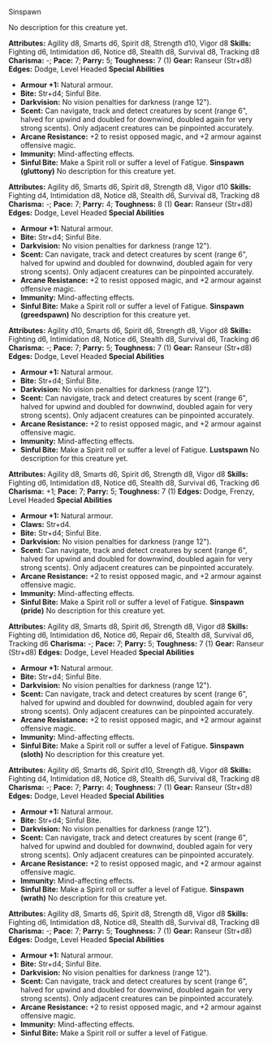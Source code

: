 Sinspawn

No description for this creature yet.

**Attributes:** Agility d8, Smarts d6, Spirit d8, Strength d10, Vigor
d8
**Skills:** Fighting d6, Intimidation d6, Notice d8, Stealth d8,
Survival d8, Tracking d8
**Charisma:** -; **Pace:** 7; **Parry:** 5; **Toughness:** 7 (1)
**Gear:** Ranseur (Str+d8)
**Edges:** Dodge, Level Headed
**Special Abilities**
- **Armour +1:** Natural armour.
- **Bite:** Str+d4; Sinful Bite.
- **Darkvision:** No vision penalties for darkness (range 12").
- **Scent:** Can navigate, track and detect creatures by scent (range
6", halved for upwind and doubled for downwind, doubled again for very
strong scents). Only adjacent creatures can be pinpointed accurately.
- **Arcane Resistance:** +2 to resist opposed magic, and +2 armour
against offensive magic.
- **Immunity:** Mind-affecting effects.
- **Sinful Bite:** Make a Spirit roll or suffer a level of Fatigue.
**Sinspawn (gluttony)**
No description for this creature yet.

**Attributes:** Agility d6, Smarts d6, Spirit d8, Strength d8, Vigor
d10
**Skills:** Fighting d4, Intimidation d8, Notice d8, Stealth d6,
Survival d8, Tracking d8
**Charisma:** -; **Pace:** 7; **Parry:** 4; **Toughness:** 8 (1)
**Gear:** Ranseur (Str+d8)
**Edges:** Dodge, Level Headed
**Special Abilities**
- **Armour +1:** Natural armour.
- **Bite:** Str+d4; Sinful Bite.
- **Darkvision:** No vision penalties for darkness (range 12").
- **Scent:** Can navigate, track and detect creatures by scent (range
6", halved for upwind and doubled for downwind, doubled again for very
strong scents). Only adjacent creatures can be pinpointed accurately.
- **Arcane Resistance:** +2 to resist opposed magic, and +2 armour
against offensive magic.
- **Immunity:** Mind-affecting effects.
- **Sinful Bite:** Make a Spirit roll or suffer a level of Fatigue.
**Sinspawn (greedspawn)**
No description for this creature yet.

**Attributes:** Agility d10, Smarts d6, Spirit d6, Strength d8, Vigor
d8
**Skills:** Fighting d6, Intimidation d8, Notice d6, Stealth d8,
Survival d6, Tracking d6
**Charisma:** -; **Pace:** 7; **Parry:** 5; **Toughness:** 7 (1)
**Gear:** Ranseur (Str+d8)
**Edges:** Dodge, Level Headed
**Special Abilities**
- **Armour +1:** Natural armour.
- **Bite:** Str+d4; Sinful Bite.
- **Darkvision:** No vision penalties for darkness (range 12").
- **Scent:** Can navigate, track and detect creatures by scent (range
6", halved for upwind and doubled for downwind, doubled again for very
strong scents). Only adjacent creatures can be pinpointed accurately.
- **Arcane Resistance:** +2 to resist opposed magic, and +2 armour
against offensive magic.
- **Immunity:** Mind-affecting effects.
- **Sinful Bite:** Make a Spirit roll or suffer a level of Fatigue.
**Lustspawn**
No description for this creature yet.

**Attributes:** Agility d8, Smarts d6, Spirit d6, Strength d8, Vigor d8
**Skills:** Fighting d6, Intimidation d8, Notice d6, Stealth d8,
Survival d6, Tracking d6
**Charisma:** +1; **Pace:** 7; **Parry:** 5; **Toughness:** 7 (1)
**Edges:** Dodge, Frenzy, Level Headed
**Special Abilities**
- **Armour +1:** Natural armour.
- **Claws:** Str+d4.
- **Bite:** Str+d4; Sinful Bite.
- **Darkvision:** No vision penalties for darkness (range 12").
- **Scent:** Can navigate, track and detect creatures by scent (range
6", halved for upwind and doubled for downwind, doubled again for very
strong scents). Only adjacent creatures can be pinpointed accurately.
- **Arcane Resistance:** +2 to resist opposed magic, and +2 armour
against offensive magic.
- **Immunity:** Mind-affecting effects.
- **Sinful Bite:** Make a Spirit roll or suffer a level of Fatigue.
**Sinspawn (pride)**
No description for this creature yet.

**Attributes:** Agility d8, Smarts d8, Spirit d6, Strength d8, Vigor d8
**Skills:** Fighting d6, Intimidation d6, Notice d6, Repair d6, Stealth
d8, Survival d6, Tracking d6
**Charisma:** -; **Pace:** 7; **Parry:** 5; **Toughness:** 7 (1)
**Gear:** Ranseur (Str+d8)
**Edges:** Dodge, Level Headed
**Special Abilities**
- **Armour +1:** Natural armour.
- **Bite:** Str+d4; Sinful Bite.
- **Darkvision:** No vision penalties for darkness (range 12").
- **Scent:** Can navigate, track and detect creatures by scent (range
6", halved for upwind and doubled for downwind, doubled again for very
strong scents). Only adjacent creatures can be pinpointed accurately.
- **Arcane Resistance:** +2 to resist opposed magic, and +2 armour
against offensive magic.
- **Immunity:** Mind-affecting effects.
- **Sinful Bite:** Make a Spirit roll or suffer a level of Fatigue.
**Sinspawn (sloth)**
No description for this creature yet.

**Attributes:** Agility d6, Smarts d6, Spirit d10, Strength d8, Vigor
d8
**Skills:** Fighting d4, Intimidation d8, Notice d8, Stealth d6,
Survival d8, Tracking d8
**Charisma:** -; **Pace:** 7; **Parry:** 4; **Toughness:** 7 (1)
**Gear:** Ranseur (Str+d8)
**Edges:** Dodge, Level Headed
**Special Abilities**
- **Armour +1:** Natural armour.
- **Bite:** Str+d4; Sinful Bite.
- **Darkvision:** No vision penalties for darkness (range 12").
- **Scent:** Can navigate, track and detect creatures by scent (range
6", halved for upwind and doubled for downwind, doubled again for very
strong scents). Only adjacent creatures can be pinpointed accurately.
- **Arcane Resistance:** +2 to resist opposed magic, and +2 armour
against offensive magic.
- **Immunity:** Mind-affecting effects.
- **Sinful Bite:** Make a Spirit roll or suffer a level of Fatigue.
**Sinspawn (wrath)**
No description for this creature yet.

**Attributes:** Agility d8, Smarts d6, Spirit d8, Strength d8, Vigor d8
**Skills:** Fighting d6, Intimidation d8, Notice d8, Stealth d8,
Survival d8, Tracking d8
**Charisma:** -; **Pace:** 7; **Parry:** 5; **Toughness:** 7 (1)
**Gear:** Ranseur (Str+d8)
**Edges:** Dodge, Level Headed
**Special Abilities**
- **Armour +1:** Natural armour.
- **Bite:** Str+d4; Sinful Bite.
- **Darkvision:** No vision penalties for darkness (range 12").
- **Scent:** Can navigate, track and detect creatures by scent (range
6", halved for upwind and doubled for downwind, doubled again for very
strong scents). Only adjacent creatures can be pinpointed accurately.
- **Arcane Resistance:** +2 to resist opposed magic, and +2 armour
against offensive magic.
- **Immunity:** Mind-affecting effects.
- **Sinful Bite:** Make a Spirit roll or suffer a level of Fatigue.


